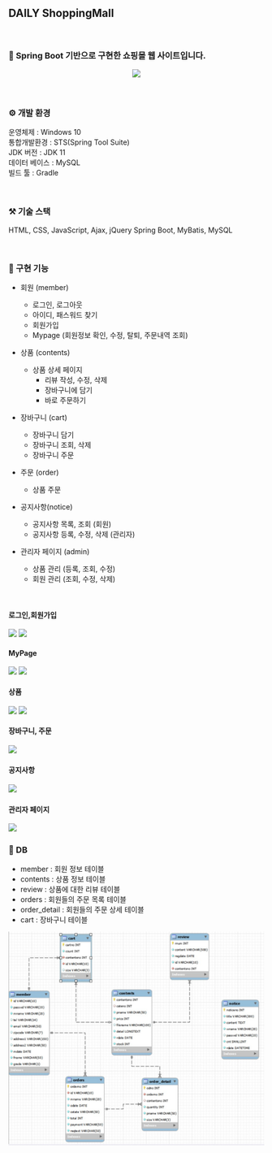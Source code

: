 ## DAILY ShoppingMall

<br>

### **🎯 Spring Boot 기반으로 구현한 쇼핑몰 웹 사이트입니다.**

<p align="center">
<img src="https://github.com/yuseons/TIL/blob/master/image/shopping_main.gif">
</p>

<br>

### ⚙️ 개발 환경

운영체제 : Windows 10 <br>
통합개발환경 : STS(Spring Tool Suite) <br>
JDK 버전 : JDK 11 <br>
데이터 베이스 : MySQL <br>
빌드 툴 : Gradle <br>

<br>

### ⚒️ 기술 스택

HTML, CSS, JavaScript, Ajax, jQuery
Spring Boot, MyBatis, MySQL

<br>

### 📜 구현 기능

- 회원 (member)

  - 로그인, 로그아웃
  - 아이디, 패스워드 찾기
  - 회원가입
  - Mypage (회원정보 확인, 수정, 탈퇴, 주문내역 조회)

- 상품 (contents)

  - 상품 상세 페이지
    - 리뷰 작성, 수정, 삭제
    - 장바구니에 담기
    - 바로 주문하기

- 장바구니 (cart)

  - 장바구니 담기
  - 장바구니 조회, 삭제
  - 장바구니 주문

- 주문 (order)

  - 상품 주문

- 공지사항(notice)

  - 공지사항 목록, 조회 (회원)
  - 공지사항 등록, 수정, 삭제 (관리자)

- 관리자 페이지 (admin)

  - 상품 관리 (등록, 조회, 수정)
  - 회원 관리 (조회, 수정, 삭제)

<br>

#### 로그인,회원가입

<img src="https://github.com/yuseons/ShoppingMall/blob/master/img/login.jpg">
<img src="https://github.com/yuseons/ShoppingMall/blob/master/img/createMember.jpg">

#### MyPage

<img src="https://github.com/yuseons/ShoppingMall/blob/master/img/MyPage.jpg">
<img src="https://github.com/yuseons/ShoppingMall/blob/master/img/update%2CdeleteMember.jpg">

#### 상품

<img src="https://github.com/yuseons/ShoppingMall/blob/master/img/contents.jpg">
<img src="https://github.com/yuseons/ShoppingMall/blob/master/img/review.jpg">

#### 장바구니, 주문

<img src="https://github.com/yuseons/ShoppingMall/blob/master/img/cart,order.jpg">

#### 공지사항

<img src="https://github.com/yuseons/ShoppingMall/blob/master/img/notice.jpg">

#### 관리자 페이지

<img src="https://github.com/yuseons/ShoppingMall/blob/master/img/admin.jpg">

### 📜 DB

- member : 회원 정보 테이블
- contents : 상품 정보 테이블
- review : 상품에 대한 리뷰 테이블
- orders : 회원들의 주문 목록 테이블
- order_detail : 회원들의 주문 상세 테이블
- cart : 장바구니 테이블

![shopping](https://github.com/yuseons/TIL/blob/master/image/shopping.jpg)
